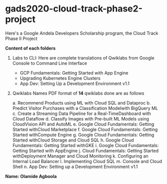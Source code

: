 # gads2020-cloud-track-phase2-project

Here's a Google Andela Developers Scholarship program, the Cloud Track Phase II
Project

**Content of each folders**


1. Labs to CLI: 
    Here are complete translations of Qwiklabs from Google Console to Command Line Interface
    - GCP Fundamentals: Getting Started with App Engine
    - Upgrading Kubernetes Engine Clusters
    - App Dev: Setting Up a Development Environment v1.1

2. Qwiklabs
    Names PDF format of **14** qwiklabs done are as follows 

    a. Recommend Products using ML with Cloud SQL and Dataproc
    b. Predict Visitor Purchases with a Classification Modelwith BigQuery ML
    c. Create a Streaming Data Pipeline for a Real-TimeDashboard with Cloud Dataflow
    d. Classify Images with Pre-built ML Models using CloudVision API and AutoML
    e. Google Cloud Fundamentals: Getting Started withCloud Marketplace
    f. Google Cloud Fundamentals: Getting Started withCompute Engine
    g. Google Cloud Fundamentals: Getting Started withCloud Storage and Cloud SQL
    h. Google Cloud Fundamentals: Getting Started withGKE
    i. Google Cloud Fundamentals: Getting Started with AppEngine
    j. Cloud Fundamentals: Getting Started withDeployment Manager and Cloud Monitoring
    k. Configuring an Internal Load Balancer
    l. Implementing Cloud SQL
    m. Console and Cloud Shell
    n. App Dev: Setting up a Development Environment v1.1


**Name: Olamide Agboola**